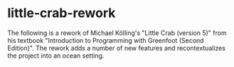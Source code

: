 # little-crab-rework
The following is a rework of Michael Kölling's "Little Crab (version 5)" from his textbook "Introduction to Programming with Greenfoot (Second Edition)". The rework adds a number of new features and recontextualizes the project into an ocean setting.
